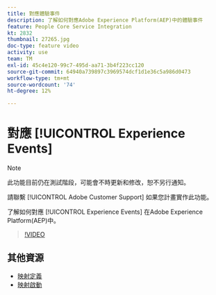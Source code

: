 ```yaml
---
title: 對應體驗事件
description: 了解如何對應Adobe Experience Platform(AEP)中的體驗事件
feature: People Core Service Integration
kt: 2832
thumbnail: 27265.jpg
doc-type: feature video
activity: use
team: TM
exl-id: 45c4e120-99c7-495d-aa71-3b4f223cc120
source-git-commit: 64940a739897c3969574dcf1d1e36c5a986d0473
workflow-type: tm+mt
source-wordcount: '74'
ht-degree: 12%

---
```


# 對應 [!UICONTROL Experience Events]

>[!NOTE]
>
>此功能目前仍在測試階段，可能會不時更新和修改，恕不另行通知。
>
>請聯繫 [!UICONTROL Adobe Customer Support] 如果您計畫實作此功能。

了解如何對應 [!UICONTROL Experience Events] 在Adobe Experience Platform(AEP)中。

>[!VIDEO](https://video.tv.adobe.com/v/27265?quality=12)

## 其他資源

* [映射定義](https://experienceleague.adobe.com/docs/campaign-standard/using/integrating-with-adobe-cloud/adobe-experience-platform/data-connector/aep-mapping-definition.html)
* [映射啟動](https://experienceleague.adobe.com/docs/campaign-standard/using/integrating-with-adobe-cloud/adobe-experience-platform/data-connector/aep-mapping-activation.html)
